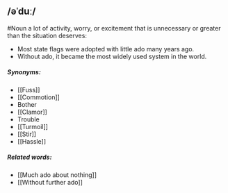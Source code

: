 ## /əˈduː/  
#Noun 
a lot of activity, worry, or excitement that is unnecessary or greater than the situation deserves:

- Most state flags were adopted with little ado many years ago.
- Without ado,  it became the most widely used system in the world.

##### Synonyms:
- [[Fuss]]
- [[Commotion]]
- Bother
- [[Clamor]]
- Trouble
- [[Turmoil]]
- [[Stir]]
- [[Hassle]]

##### Related words:
- [[Much ado about nothing]]
- [[Without further ado]]